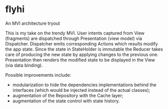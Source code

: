# flyhi
An MVI architecture tryout

This is my take on the trendy MVI. User intents captured from View (fragments) are dispatched through Presentation (view model) via Dispatcher. Dispatcher emits corresponding Actions which results modify the app state. Since the state in StateHolder is immutable the Reducer takes care of producing the new state by applying changes to the previous one. Presentation then renders the modified state to be displayed in the View (via data binding).

Possible improvements include:
- modularization to hide the dependencies implementations behind the interfaces (which would be injected instead of the actual classes);
- augmentation of the Repository with the Cache layer;
- augmentation of the state control with state history.
